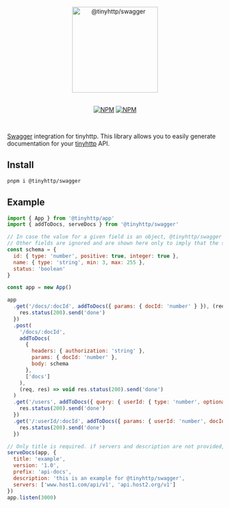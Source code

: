 <div align="center">
<br />
  <img src="https://raw.githubusercontent.com/tinyhttp/swagger/master/logo.svg" width="200px" alt="@tinyhttp/swagger" /><br /><br />

[![NPM][npm-badge]][npm-url] [![NPM][dl-badge]][npm-url]

</div>
<br />

[Swagger](https://swagger.io/) integration for tinyhttp. This library allows you to easily generate documentation for your [tinyhttp](https://github.com/tinyhttp/tinyhttp) API.

## Install

```sh
pnpm i @tinyhttp/swagger
```

## Example

```js
import { App } from '@tinyhttp/app'
import { addToDocs, serveDocs } from '@tinyhttp/swagger'

// In case the value for a given field is an object, @tinyhttp/swagger only uses the type, optional or items (in case type is array)
// Other fields are ignored and are shown here only to imply that the same schema object can be used for validation by the fastest-validator package
const schema = {
  id: { type: 'number', positive: true, integer: true },
  name: { type: 'string', min: 3, max: 255 },
  status: 'boolean'
}

const app = new App()

app
  .get('/docs/:docId', addToDocs({ params: { docId: 'number' } }), (req, res) => {
    res.status(200).send('done')
  })
  .post(
    '/docs/:docId',
    addToDocs(
      {
        headers: { authorization: 'string' },
        params: { docId: 'number' },
        body: schema
      },
      ['docs']
    ),
    (req, res) => void res.status(200).send('done')
  )
  .get('/users', addToDocs({ query: { userId: { type: 'number', optional: true } } }, ['users']), (req, res) => {
    res.status(200).send('done')
  })
  .get('/:userId/:docId', addToDocs({ params: { userId: 'number', docId: 'number' } }), (req, res) => {
    res.status(200).send('done')
  })

// Only title is required. if servers and description are not provided, nothing is shown. version and prefix have default values of 0.1 and docs.
serveDocs(app, {
  title: 'example',
  version: '1.0',
  prefix: 'api-docs',
  description: 'this is an example for @tinyhttp/swagger',
  servers: ['www.host1.com/api/v1', 'api.host2.org/v1']
})
app.listen(3000)
```

[npm-badge]: https://img.shields.io/npm/v/@tinyhttp/swagger?style=for-the-badge&color=50A237&label=&logo=npm
[npm-url]: https://npmjs.com/package/@tinyhttp/swagger
[dl-badge]: https://img.shields.io/npm/dt/@tinyhttp/swagger?style=for-the-badge&color=50A237
